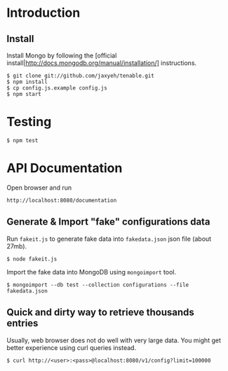 
# Introduction


## Install

Install Mongo by following the [official install|http://docs.mongodb.org/manual/installation/] instructions.

    $ git clone git://github.com/jaxyeh/tenable.git
    $ npm install
    $ cp config.js.example config.js
    $ npm start

# Testing

    $ npm test

# API Documentation

Open browser and run 

    http://localhost:8080/documentation

    
## Generate & Import "fake" configurations data

Run `fakeit.js` to generate fake data into `fakedata.json` json file (about 27mb). 

    $ node fakeit.js

Import the fake data into MongoDB using `mongoimport` tool.

    $ mongoimport --db test --collection configurations --file fakedata.json

## Quick and dirty way to retrieve thousands entries

Usually, web browser does not do well with very large data. You might get better experience using curl queries instead.

    $ curl http://<user>:<pass>@localhost:8080/v1/config?limit=100000

